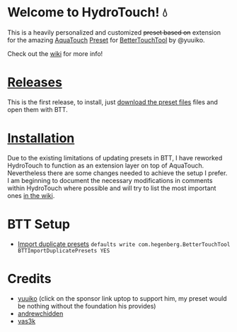 # Welcome to HydroTouch! 💧

This is a heavily personalized and customized ~~preset based on~~
extension for the amazing [AquaTouch](https://community.folivora.ai/c/setup-preset-sharing/aquatouch) [Preset]() for [BetterTouchTool](https://folivora.ai) by @yuuiko.

Check out the [wiki](https://github.com/dnnsmnstrr/dotfiles/wiki) for more info!

# [Releases](https://github.com/dnnsmnstrr/dotfiles/releases)

This is the first release, to install, just [download the preset files](https://github.com/dnnsmnstrr/dotfiles/releases/tag/v0.1) files and open them with BTT.

# [Installation](https://github.com/dnnsmnstrr/dotfiles/wiki/Installation)

Due to the existing limitations of updating presets in BTT, I have reworked HydroTouch to function as an extension layer on top of AquaTouch. Nevertheless there are some changes needed to achieve the setup I prefer. I am beginning to document the necessary modifications in comments within HydroTouch where possible and will try to list the most important ones [in the wiki](https://github.com/dnnsmnstrr/dotfiles/wiki).

# BTT Setup

- [Import duplicate presets](https://community.folivora.ai/t/cant-import-a-preset-without-replacing/10455/4)
  `defaults write com.hegenberg.BetterTouchTool BTTImportDuplicatePresets YES`

# Credits

- [yuuiko](https://community.folivora.ai/t/v3-5-0-aquatouch-supports-40-apps-and-websites-and-the-native-touchbar/1704) (click on the sponsor link uptop to support him, my preset would be nothing without the foundation his provides)
- [andrewchidden](https://community.folivora.ai/t/a-standard-set-of-responsive-energy-efficient-widgets-volume-brightness-calendar-timer-world-clock-git/3083)
- [vas3k](https://github.com/vas3k/btt-touchbar-presets)
